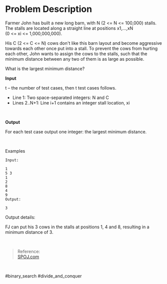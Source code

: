 # Problem Description

Farmer John has built a new long barn, with N (2 <= N <= 100,000) stalls. The stalls are located along a straight line at positions x1,...,xN <br>
(0 <= xi <= 1,000,000,000).

His C (2 <= C <= N) cows don't like this barn layout and become aggressive towards each other once put into a stall. To prevent the cows from hurting each other, John wants to assign the cows to the stalls, such that the minimum distance between any two of them is as large as possible.

What is the largest minimum distance?

**Input**

t – the number of test cases, then t test cases follows.
* Line 1: Two space-separated integers: N and C
* Lines 2..N+1: Line i+1 contains an integer stall location, xi

<br>

**Output**

For each test case output one integer: the largest minimum distance.

<br>

Examples

```
Input:

1
5 3
1
2
8
4
9
Output:

3
```

Output details:

FJ can put his 3 cows in the stalls at positions 1, 4 and 8,
resulting in a minimum distance of 3.

<br>

>Reference: <br>
[SPOJ.com](https://www.spoj.com/problems/AGGRCOW/)

<br>

#binary_search  #divide_and_conquer
